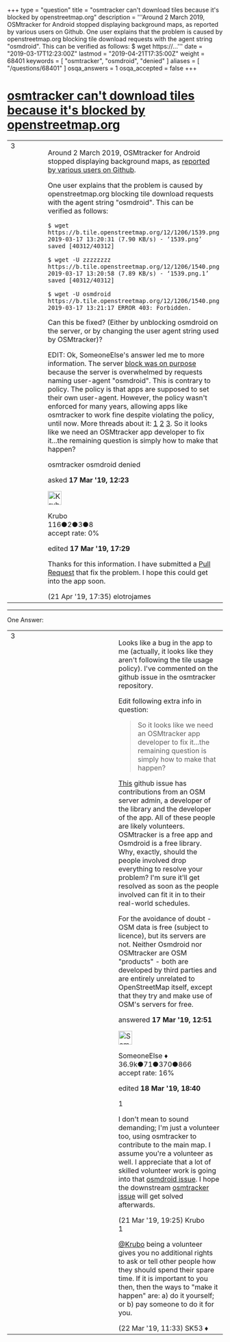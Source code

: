 +++
type = "question"
title = "osmtracker can&#x27;t download tiles because it&#x27;s blocked by openstreetmap.org"
description = '''Around 2 March 2019, OSMtracker for Android stopped displaying background maps, as reported by various users on Github. One user explains that the problem is caused by openstreetmap.org blocking tile download requests with the agent string &quot;osmdroid&quot;. This can be verified as follows: $ wget https://...'''
date = "2019-03-17T12:23:00Z"
lastmod = "2019-04-21T17:35:00Z"
weight = 68401
keywords = [ "osmtracker", "osmdroid", "denied" ]
aliases = [ "/questions/68401" ]
osqa_answers = 1
osqa_accepted = false
+++

<div class="headNormal">

# [osmtracker can't download tiles because it's blocked by openstreetmap.org](/questions/68401/osmtracker-cant-download-tiles-because-its-blocked-by-openstreetmaporg)

</div>

<div id="main-body">

<div id="askform">

<table id="question-table" style="width:100%;">
<colgroup>
<col style="width: 50%" />
<col style="width: 50%" />
</colgroup>
<tbody>
<tr>
<td style="width: 30px; vertical-align: top"><div class="vote-buttons">
<span id="post-68401-upvote" class="ajax-command post-vote up" rel="nofollow" title="I like this post (click again to cancel)"> </span>
<div id="post-68401-score" class="post-score" title="current number of votes">
3
</div>
<span id="post-68401-downvote" class="ajax-command post-vote down" rel="nofollow" title="I dont like this post (click again to cancel)"> </span> <span id="favorite-mark" class="ajax-command favorite-mark" rel="nofollow" title="mark/unmark this question as favorite (click again to cancel)"> </span>
<div id="favorite-count" class="favorite-count">
&#10;</div>
</div></td>
<td><div id="item-right">
<div class="question-body">
<p>Around 2 March 2019, OSMtracker for Android stopped displaying background maps, as <a href="https://github.com/labexp/osmtracker-android/issues/194">reported by various users on Github</a>.</p>
<p>One user explains that the problem is caused by openstreetmap.org blocking tile download requests with the agent string "osmdroid". This can be verified as follows:</p>
<pre><code>$ wget https://b.tile.openstreetmap.org/12/1206/1539.png
2019-03-17 13:20:31 (7.90 KB/s) - ‘1539.png’ saved [40312/40312]
&#10;$ wget -U zzzzzzzz https://b.tile.openstreetmap.org/12/1206/1540.png
2019-03-17 13:20:58 (7.89 KB/s) - ‘1539.png.1’ saved [40312/40312]
&#10;$ wget -U osmdroid https://b.tile.openstreetmap.org/12/1206/1540.png
2019-03-17 13:21:17 ERROR 403: Forbidden.</code></pre>
<p>Can this be fixed? (Either by unblocking osmdroid on the server, or by changing the user agent string used by OSMtracker)?</p>
<p>EDIT: Ok, SomeoneElse's answer led me to more information. The server <a href="https://github.com/openstreetmap/chef/commit/bb8fbb886ef77d0e23f675966342c10d1d603e00">block was on purpose</a> because the server is overwhelmed by requests naming user-agent "osmdroid". This is contrary to policy. The policy is that apps are supposed to set their own user-agent. However, the policy wasn't enforced for many years, allowing apps like osmtracker to work fine despite violating the policy, until now. More threads about it: <a href="https://github.com/openstreetmap/operations/issues/281">1</a> <a href="https://github.com/osmdroid/osmdroid/issues/1288">2</a> <a href="https://github.com/osmdroid/osmdroid/issues/1286">3</a>. So it looks like we need an OSMtracker app developer to fix it...the remaining question is simply how to make that happen?</p>
</div>
<div id="question-tags" class="tags-container tags">
<span class="post-tag tag-link-osmtracker" rel="tag" title="see questions tagged &#39;osmtracker&#39;">osmtracker</span> <span class="post-tag tag-link-osmdroid" rel="tag" title="see questions tagged &#39;osmdroid&#39;">osmdroid</span> <span class="post-tag tag-link-denied" rel="tag" title="see questions tagged &#39;denied&#39;">denied</span>
</div>
<div id="question-controls" class="post-controls">
&#10;</div>
<div class="post-update-info-container">
<div class="post-update-info post-update-info-user">
<p>asked <strong>17 Mar '19, 12:23</strong></p>
<img src="https://secure.gravatar.com/avatar/6ad28c56201340399ec9c944dca247c0?s=32&amp;d=identicon&amp;r=g" class="gravatar" width="32" height="32" alt="Krubo&#39;s gravatar image" />
<p><span>Krubo</span><br />
<span class="score" title="116 reputation points">116</span><span title="2 badges"><span class="badge1">●</span><span class="badgecount">2</span></span><span title="3 badges"><span class="silver">●</span><span class="badgecount">3</span></span><span title="8 badges"><span class="bronze">●</span><span class="badgecount">8</span></span><br />
<span class="accept_rate" title="Rate of the user&#39;s accepted answers">accept rate:</span> <span title="Krubo has no accepted answers">0%</span></p>
</div>
<div class="post-update-info post-update-info-edited">
<p><span> edited <strong>17 Mar '19, 17:29</strong> </span></p>
</div>
</div>
<div id="comments-container-68401" class="comments-container">
<span id="68870"></span>
<div id="comment-68870" class="comment">
<div id="post-68870-score" class="comment-score">
&#10;</div>
<div class="comment-text">
<p>Thanks for this information. I have submitted a <a href="https://github.com/labexp/osmtracker-android/pull/203">Pull Request</a> that fix the problem. I hope this could get into the app soon.</p>
</div>
<div id="comment-68870-info" class="comment-info">
<span class="comment-age">(21 Apr '19, 17:35)</span> <span class="comment-user userinfo">elotrojames</span>
</div>
</div>
</div>
<div id="comment-tools-68401" class="comment-tools">
&#10;</div>
<div class="clear">
&#10;</div>
<div id="comment-68401-form-container" class="comment-form-container">
&#10;</div>
<div class="clear">
&#10;</div>
</div></td>
</tr>
</tbody>
</table>

------------------------------------------------------------------------

<div class="tabBar">

<span id="sort-top"></span>

<div class="headQuestions">

One Answer:

</div>

</div>

<span id="68402"></span>

<div id="answer-container-68402" class="answer">

<table style="width:100%;">
<colgroup>
<col style="width: 50%" />
<col style="width: 50%" />
</colgroup>
<tbody>
<tr>
<td style="width: 30px; vertical-align: top"><div class="vote-buttons">
<span id="post-68402-upvote" class="ajax-command post-vote up" rel="nofollow" title="I like this post (click again to cancel)"> </span>
<div id="post-68402-score" class="post-score" title="current number of votes">
3
</div>
<span id="post-68402-downvote" class="ajax-command post-vote down" rel="nofollow" title="I dont like this post (click again to cancel)"> </span>
</div></td>
<td><div class="item-right">
<div class="answer-body">
<p>Looks like a bug in the app to me (actually, it looks like they aren't following the tile usage policy). I've commented on the github issue in the osmtracker repository.</p>
<p>Edit following extra info in question:</p>
<blockquote>
<p>So it looks like we need an OSMtracker app developer to fix it...the remaining question is simply how to make that happen?</p>
</blockquote>
<p><a href="https://github.com/osmdroid/osmdroid/issues/1286">This</a> github issue has contributions from an OSM server admin, a developer of the library and the developer of the app. All of these people are likely volunteers. OSMtracker is a free app and Osmdroid is a free library. Why, exactly, should the people involved drop everything to resolve your problem? I'm sure it'll get resolved as soon as the people involved can fit it in to their real-world schedules.</p>
<p>For the avoidance of doubt - OSM data is free (subject to licence), but its servers are not. Neither Osmdroid nor OSMtracker are OSM "products" - both are developed by third parties and are entirely unrelated to OpenStreetMap itself, except that they try and make use of OSM's servers for free.</p>
</div>
<div class="answer-controls post-controls">
&#10;</div>
<div class="post-update-info-container">
<div class="post-update-info post-update-info-user">
<p>answered <strong>17 Mar '19, 12:51</strong></p>
<img src="https://secure.gravatar.com/avatar/0bf1aa22f7f5e045b0eb8beb79fe7907?s=32&amp;d=identicon&amp;r=g" class="gravatar" width="32" height="32" alt="SomeoneElse&#39;s gravatar image" />
<p><span>SomeoneElse ♦</span><br />
<span class="score" title="36866 reputation points"><span>36.9k</span></span><span title="71 badges"><span class="badge1">●</span><span class="badgecount">71</span></span><span title="370 badges"><span class="silver">●</span><span class="badgecount">370</span></span><span title="866 badges"><span class="bronze">●</span><span class="badgecount">866</span></span><br />
<span class="accept_rate" title="Rate of the user&#39;s accepted answers">accept rate:</span> <span title="SomeoneElse has 228 accepted answers">16%</span></p>
</div>
<div class="post-update-info post-update-info-edited">
<p><span> edited <strong>18 Mar '19, 18:40</strong> </span></p>
</div>
</div>
<div id="comments-container-68402" class="comments-container">
<span id="68456"></span>
<div id="comment-68456" class="comment">
<div id="post-68456-score" class="comment-score">
1
</div>
<div class="comment-text">
<p>I don't mean to sound demanding; I'm just a volunteer too, using osmtracker to contribute to the main map. I assume you're a volunteer as well. I appreciate that a lot of skilled volunteer work is going into that <a href="https://github.com/osmdroid/osmdroid/issues/1286">osmdroid issue</a>. I hope the downstream <a href="https://github.com/labexp/osmtracker-android/issues/194">osmtracker issue</a> will get solved afterwards.</p>
</div>
<div id="comment-68456-info" class="comment-info">
<span class="comment-age">(21 Mar '19, 19:25)</span> <span class="comment-user userinfo">Krubo</span>
</div>
</div>
<span id="68457"></span>
<div id="comment-68457" class="comment">
<div id="post-68457-score" class="comment-score">
1
</div>
<div class="comment-text">
<p><a href="https://help.openstreetmap.org/users/15871/krubo">@Krubo</a> being a volunteer gives you no additional rights to ask or tell other people how they should spend their spare time. If it is important to you then, then the ways to "make it happen" are: a) do it yourself; or b) pay someone to do it for you.</p>
</div>
<div id="comment-68457-info" class="comment-info">
<span class="comment-age">(22 Mar '19, 11:33)</span> <span class="comment-user userinfo">SK53 ♦</span>
</div>
</div>
</div>
<div id="comment-tools-68402" class="comment-tools">
&#10;</div>
<div class="clear">
&#10;</div>
<div id="comment-68402-form-container" class="comment-form-container">
&#10;</div>
<div class="clear">
&#10;</div>
</div></td>
</tr>
</tbody>
</table>

</div>

<div class="paginator-container-left">

</div>

</div>

</div>

